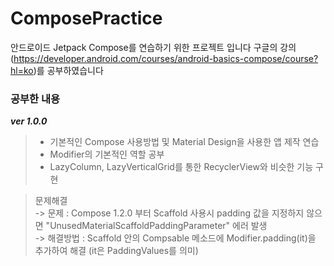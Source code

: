 # ComposePractice
안드로이드 Jetpack Compose를 연습하기 위한 프로젝트 입니다
구글의 강의(https://developer.android.com/courses/android-basics-compose/course?hl=ko)를 공부하였습니다

### 공부한 내용
***ver 1.0.0***  
> - 기본적인 Compose 사용방법 및 Material Design을 사용한 앱 제작 연습
> - Modifier의 기본적인 역할 공부
> - LazyColumn, LazyVerticalGrid를 통한 RecyclerView와 비슷한 기능 구현
  
> 문제해결  
> -> 문제 : Compose 1.2.0 부터 Scaffold 사용시 padding 값을 지정하지 않으면 "UnusedMaterialScaffoldPaddingParameter" 에러 발생  
> -> 해결방법 : Scaffold 안의 Compsable 메소드에 Modifier.padding(it)을 추가하여 해결 (it은 PaddingValues를 의미)
